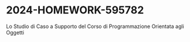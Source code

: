# 2024-HOMEWORK-595782

Lo Studio di Caso a Supporto del Corso di Programmazione Orientata agli Oggetti
